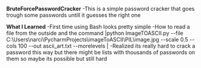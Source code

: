 **BruteForcePasswordCracker**
-This is a simple password cracker that goes trough some passwords untill it guesses the right one

**What I Learned**
-First time using Bash looks pretty simple
-How to read a file from the outside and the command |python ImageTOASCII.py --file C:\Users\narci\PycharmProjects\imageToASCII\PIL\image.jpg --scale 0.5 --cols 100 --out ascii_art.txt --morelevels |
-Realized its really hard to crack a password this way but there might be lists with thousands of passwords on them so maybe its possible but still hard
